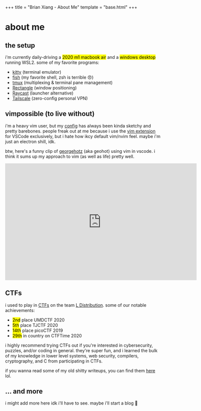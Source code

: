 +++
title = "Brian Xiang - About Me"
template = "base.html"
+++

# about me

## the setup

i'm currently daily-driving a <mark>2020 m1 macbook air</mark> and a <mark>windows desktop</mark> running WSL2. some of my favorite programs:

- [kitty](https://sw.kovidgoyal.net/kitty/) (terminal emulator)
- [fish](https://fishshell.com/) (my favorite shell, zsh is terrible 😠)
- [tmux](https://github.com/tmux/tmux/) (multiplexing & terminal pane management)
- [Rectangle](https://rectangleapp.com/) (window positioning)
- [Raycast](https://www.raycast.com/) (launcher alternative)
- [Tailscale](https://tailscale.com/) (zero-config personal VPN)

## vimpossible (to live without)

i'm a heavy vim user, but my [config](https://github.com/cf12/dotfiles/blob/master/src/common/.vimrc) has always been kinda sketchy and pretty barebones. people freak out at me because i use the [vim extension](https://marketplace.visualstudio.com/items?itemName=vscodevim.vim) for VSCode exclusively, but i hate how ikcy default vim/nvim feel. maybe i'm just an electron shill, idk.

btw, here's a funny clip of [georgehotz](https://geohot.com/) (aka geohot) using vim in vscode. i think it sums up my approach to vim (as well as life) pretty well.

<iframe src="https://clips.twitch.tv/embed?clip=TardyFairGrouseEagleEye-bE9w2UC3sa45d6Pj&parent=localhost&parent=cf12.org" frameborder="0" allowfullscreen="true" scrolling="no" height="378" width="620"></iframe>

## CTFs

i used to play in [CTFs](https://ctf101.org/) on the team [L Distribution](https://ctftime.org/team/45894). some of our notable achievements:

- <mark>2nd</mark> place UMDCTF 2020
- <mark>5th</mark> place TJCTF 2020
- <mark>14th</mark> place picoCTF 2019
- <mark>29th</mark> in country on CTFTime 2020

i highly recommend trying CTFs out if you're interested in cybersecurity, puzzles, and/or coding in general. they're super fun, and i learned the bulk of my knowledge in lower level systems, web security, compilers, cryptography, and C from participating in CTFs.

if you wanna read some of my old shitty writeups, you can find them [here](https://github.com/cf12/ctf/) lol.

## ... and more

i might add more here idk i'll have to see. maybe i'll start a blog 👀

